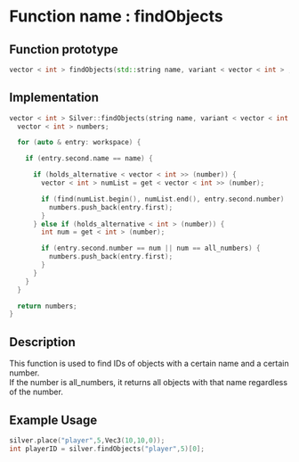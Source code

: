 # Function name : findObjects

## Function prototype

```cpp
vector < int > findObjects(std::string name, variant < vector < int > , int > number);
```

## Implementation

```cpp
vector < int > Silver::findObjects(string name, variant < vector < int > , int > number) {
  vector < int > numbers;

  for (auto & entry: workspace) {

    if (entry.second.name == name) {

      if (holds_alternative < vector < int >> (number)) {
        vector < int > numList = get < vector < int >> (number);

        if (find(numList.begin(), numList.end(), entry.second.number) != numList.end()) {
          numbers.push_back(entry.first);
        }
      } else if (holds_alternative < int > (number)) {
        int num = get < int > (number);

        if (entry.second.number == num || num == all_numbers) {
          numbers.push_back(entry.first);
        }
      }
    }
  }

  return numbers;
}
```

## Description
This function is used to find IDs of objects with a certain name and a certain number. <br>
If the number is all_numbers, it returns all objects with that name regardless of the number. <br>

## Example Usage
```cpp
silver.place("player",5,Vec3(10,10,0));
int playerID = silver.findObjects("player",5)[0];
```
